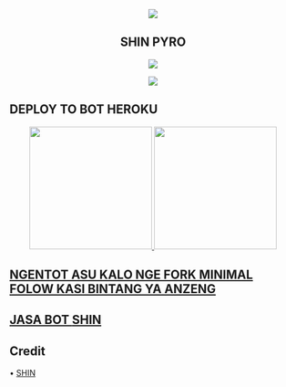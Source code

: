 <p align="center"><img src="https://i0.wp.com/images.hive.blog/DQmZgGvu6YXrMNyDb4wVURLV14WNNSYs58R1kY64HNMSmCL/hive-didver1.gif"></p>
<h2 align="center"> SHIN PYRO  </h2>
<p align="center"><img src="https://i0.wp.com/images.hive.blog/DQmZgGvu6YXrMNyDb4wVURLV14WNNSYs58R1kY64HNMSmCL/hive-didver1.gif"></p>

<p align="center"><a href="https://github.com/serwalker/shin-pyro"> <img src="https://telegra.ph/file/9ffcecae609a1aae73971.jpg"/></a></p>



##  DEPLOY TO BOT HEROKU

<p align="center">
<a href="https://dashboard.heroku.com/new?template=https://github.com/serwalker/shin-pyro"><img src="https://img.shields.io/badge/Deploy%20To%20Heroku-blueviolet?style=for-the-badge&logo=heroku" width="215""/</a>
<a href="https://telegram.dog/XTZ_HerokuBot?start=c2Vyd2Fsa2VyL3NoaW4tcHlybyBtYWlu"><img src="https://img.shields.io/badge/Deploy%20Via%20Telegram-blue?style=for-the-badge&logo=telegram" width="215""/</a>  </p>


## NGENTOT ASU KALO NGE FORK MINIMAL FOLOW KASI BINTANG YA ANZENG 
 
## JASA BOT [SHIN](https://t.me/Oh_shin)

## Credit
• [SHIN](t.me/Oh_shin)

